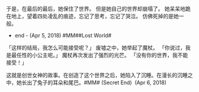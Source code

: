 于是，在最后的最后，她保住了世界。
但是她自己的世界却崩塌了。
她呆呆地跪在地上，望着四处凌乱的痕迹，忘记了思考，忘记了哭泣。
仿佛死掉的是她一般。
- end -
  (Apr 5, 2018)
#MM##Lost World# ​​​

「这样的结局，我怎么可能接受呢？」
废墟之中，她举起了魔杖。
「你说过，我是最任性的小公主呢。」
魔杖再次发出了强烈的光芒。
「没有你的世界，我不能接受！」

这就是创世女神的故事。在创造了这个世界之后，她陷入了沉睡。在漫长的沉睡之中，她长出了兔子的耳朵和尾巴。#MM# (Secret End) ​​​​
(Apr 6, 2018)​
